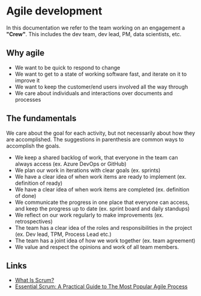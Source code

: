 # Agile development

In this documentation we refer to the team working on an engagement a **"Crew"**. This includes the dev team, dev lead, PM, data scientists, etc.

## Why agile

- We want to be quick to respond to change
- We want to get to a state of working software fast, and iterate on it to improve it
- We want to keep the customer/end users involved all the way through
- We care about individuals and interactions over documents and processes

## The fundamentals

We care about the goal for each activity, but not necessarily about how they are accomplished. The suggestions in parenthesis are common ways to accomplish the goals.

- We keep a shared backlog of work, that everyone in the team can always access (ex. Azure DevOps or GitHub)
- We plan our work in iterations with clear goals (ex. sprints)
- We have a clear idea of when work items are ready to implement (ex. definition of ready)
- We have a clear idea of when work items are completed (ex. definition of done)
- We communicate the progress in one place that everyone can access, and keep the progress up to date (ex. sprint board and daily standups)
- We reflect on our work regularly to make improvements (ex. retrospectives)
- The team has a clear idea of the roles and responsibilities in the project (ex. Dev lead, TPM, Process Lead etc.)
- The team has a joint idea of how we work together (ex. team agreement)
- We value and respect the opinions and work of all team members.

## Links

- [What Is Scrum?](https://www.scrum.org/resources/what-is-scrum)
- [Essential Scrum: A Practical Guide to The Most Popular Agile Process](https://www.goodreads.com/book/show/13663747-essential-scrum)
